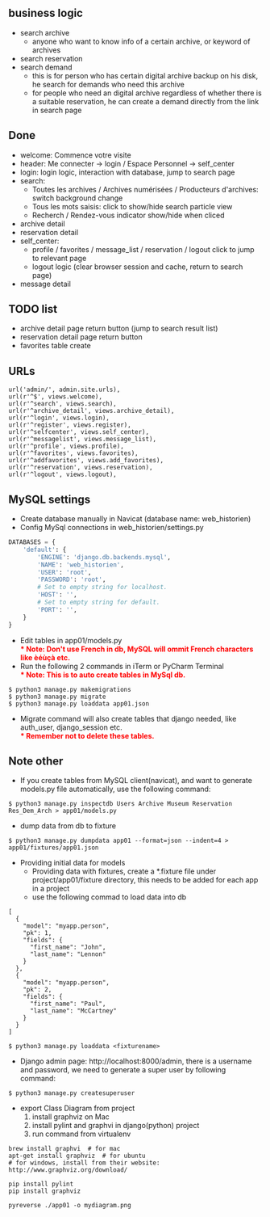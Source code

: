 ## business logic  
- search archive
    - anyone who want to know info of a certain archive, or keyword of archives
- search reservation
- search demand  
    - this is for person who has certain digital archive backup on his disk, he search for demands who need this archive
    - for people who need an digital archive regardless of whether there is a suitable reservation, he can create a demand directly from the link in search page
    

## Done
- welcome: Commence votre visite
- header: Me connecter -> login / Espace Personnel -> self_center
- login: login logic, interaction with database, jump to search page
- search: 
    - Toutes les archives / Archives numérisées / Producteurs d'archives: switch background change
    - Tous les mots saisis: click to show/hide search particle view
    - Recherch / Rendez-vous indicator show/hide when cliced
- archive detail
- reservation detail
- self_center:
    - profile / favorites / message_list / reservation / logout click to jump to relevant page
    - logout logic (clear browser session and cache, return to search page)
- message detail
       
## TODO list
- archive detail page return button (jump to search result list)
- reservation detail page return button
- favorites table create



## URLs
```djangourlpath
url('admin/', admin.site.urls),
url(r'^$', views.welcome),
url(r'^search', views.search),
url(r'^archive_detail', views.archive_detail),
url(r'^login', views.login),
url(r'^register', views.register),
url(r'^selfcenter', views.self_center),
url(r'^messagelist', views.message_list),
url(r'^profile', views.profile),
url(r'^favorites', views.favorites),
url(r'^addfavorites', views.add_favorites),
url(r'^reservation', views.reservation),
url(r'^logout', views.logout),
```

## MySQL settings
- Create database manually in Navicat (database name: web_historien)
- Config MySql connections in web_historien/settings.py  
```python
DATABASES = {  
    'default': {  
        'ENGINE': 'django.db.backends.mysql',  
        'NAME': 'web_historien',  
        'USER': 'root',  
        'PASSWORD': 'root',  
        # Set to empty string for localhost.  
        'HOST': '',  
        # Set to empty string for default.  
        'PORT': '',  
    }  
}
```
- Edit tables in app01/models.py  
<font color=red>**\* Note: Don't use French in db, MySQL will ommit French characters like èéùçà etc.**</font>
- Run the following 2 commands in iTerm or PyCharm Terminal  
<font color=red>**\* Note: This is to auto create tables in MySql db.**</font>
```shell script
$ python3 manage.py makemigrations  
$ python3 manage.py migrate  
$ python3 manage.py loaddata app01.json
```
- Migrate command will also create tables that django needed, like auth_user, django_session etc.  
<font color=red>**\* Remember not to delete these tables.**</font>
  

## Note other  
- If you create tables from MySQL client(navicat), and want to generate models.py file automatically, use the following command:   
```shell script
$ python3 manage.py inspectdb Users Archive Museum Reservation Res_Dem_Arch > app01/models.py
```

- dump data from db to fixture
```shell script
$ python3 manage.py dumpdata app01 --format=json --indent=4 > app01/fixtures/app01.json
```

- Providing initial data for models  
    - Providing data with fixtures, create a *.fixture file under project/app01/fixture directory, this needs to be added for each app in a project
    - use the following commad to load data into db  
```
[
  {
    "model": "myapp.person",
    "pk": 1,
    "fields": {
      "first_name": "John",
      "last_name": "Lennon"
    }
  },
  {
    "model": "myapp.person",
    "pk": 2,
    "fields": {
      "first_name": "Paul",
      "last_name": "McCartney"
    }
  }
]
```

```shell script
$ python3 manage.py loaddata <fixturename> 
```

- Django admin page: http://localhost:8000/admin, there is a username and password, we need to generate a super user by following command:  
```shell script
$ python3 manage.py createsuperuser
```

- export Class Diagram from project
    1. install graphviz on Mac  
    2. install pylint and graphvi in django(python) project  
    3. run command from virtualenv  
```shell script
brew install graphvi  # for mac
apt-get install graphviz  # for ubuntu
# for windows, install from their website: http://www.graphviz.org/download/ 
```
    
```
pip install pylint
pip install graphviz
```
    
```
pyreverse ./app01 -o mydiagram.png 
```
  
    
    